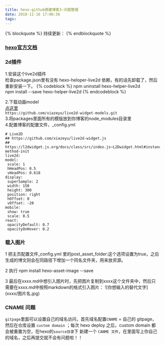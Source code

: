 ```yaml
---
title: hexo-github搭建博客3-问题整理
date: 2018-11-16 17:06:56
tags:
---
```


{% blockquote %}
持续更新：
{% endblockquote %}

### [hexo官方文档](https://hexo.io/zh-cn/docs/)

### 2d插件  
1.安装这个live2d插件  
检查package.json里有没有 hexo-heloper-live2d 依赖，有的话先卸载了，然后重新安装一下。
{% codeblock %}
 npm uninstall hexo-helper-live2d  
 npm install --save hexo-helper-live2d
{% endcodeblock %}  

2.下载动画model   
  [点这里](https://github.com/xiazeyu/live2d-widget-models.git)  
  `https://github.com/xiazeyu/live2d-widget-models.git`   
3.将packages里面所有的模版放到你博客的node_modules目录里   
4.配置博客的配置文件，_config.yml  
   ```
# Live2D
## https://github.com/xiazeyu/live2d-widget.js
## https://l2dwidget.js.org/docs/class/src/index.js~L2Dwidget.html#instance-method-init
live2d:
  model:
    scale: 1
    hHeadPos: 0.5
    vHeadPos: 0.618
  display:
    superSample: 2
    width: 150
    height: 300
    position: right
    hOffset: 0
    vOffset: -20
  mobile:
    show: true
    scale: 0.5
  react:
    opacityDefault: 0.7
    opacityOnHover: 0.2

```

### 载入图片

1 把主页配置文件_config.yml 里的post_asset_folder:这个选项设置为true，之后生成的博文则会在同路径下增加一个同名文件夹，用来放资源。

2 执行 npm install hexo-asset-image --save

3 最后在xxxx.md中想引入图片时，先把图片复制到xxxx这个文件夹中，然后只需要在xxxx.md中按照markdown的格式引入图片：
\!\[你想输入的替代文字](xxxx/图片名.jpg)

### CNAME 问题  
`gitpage`里面可以设置自己的域名访问，首先域名配置`CNAME` = 自己的 gitpage，然后在仓库设置 `custom domain` ；每次 hexo deploy 之后，custom domain 
都会被重置为空，在hexo的`source目录`下 新建一个 `CANME 文件`，在里面写上你自己的域名，之后再提交就不会有问题啦！！